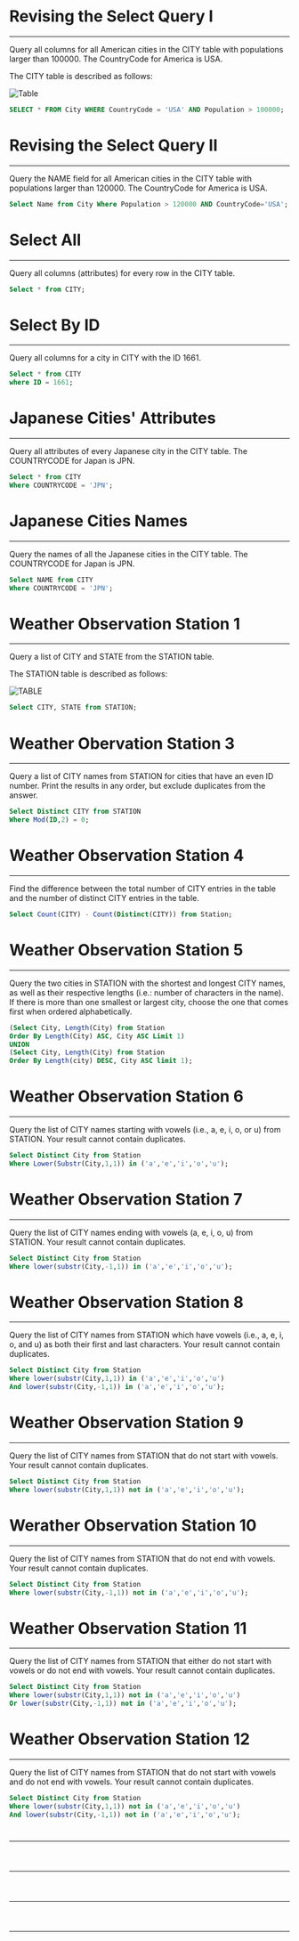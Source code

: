 # Revising the Select Query I
---
Query all columns for all American cities in the CITY table with populations larger than 100000. The CountryCode for America is USA.

The CITY table is described as follows:

![Table](https://s3.amazonaws.com/hr-challenge-images/8137/1449729804-f21d187d0f-CITY.jpg)

```sql
SELECT * FROM City WHERE CountryCode = 'USA' AND Population > 100000;
```

# Revising the Select Query II
---
Query the NAME field for all American cities in the CITY table with populations larger than 120000. The CountryCode for America is USA.

```sql
Select Name from City Where Population > 120000 AND CountryCode='USA';
```

# Select All 
---
Query all columns (attributes) for every row in the CITY table.

```sql
Select * from CITY;
```

# Select By ID
---
Query all columns for a city in CITY with the ID 1661.

```sql
Select * from CITY 
where ID = 1661;
```

# Japanese Cities' Attributes
---
Query all attributes of every Japanese city in the CITY table. The COUNTRYCODE for Japan is JPN.

```sql
Select * from CITY
Where COUNTRYCODE = 'JPN';
```

# Japanese Cities Names
---
Query the names of all the Japanese cities in the CITY table. The COUNTRYCODE for Japan is JPN.

```sql
Select NAME from CITY
Where COUNTRYCODE = 'JPN';
```

# Weather Observation Station 1
---
Query a list of CITY and STATE from the STATION table.

The STATION table is described as follows:

![TABLE](https://s3.amazonaws.com/hr-challenge-images/9336/1449345840-5f0a551030-Station.jpg)

```sql
Select CITY, STATE from STATION;
```

# Weather Obervation Station 3
---
Query a list of CITY names from STATION for cities that have an even ID number. Print the results in any order, but exclude duplicates from the answer.

```sql
Select Distinct CITY from STATION
Where Mod(ID,2) = 0; 
```

# Weather Observation Station 4
---
Find the difference between the total number of CITY entries in the table and the number of distinct CITY entries in the table.

```sql
Select Count(CITY) - Count(Distinct(CITY)) from Station;
```

# Weather Observation Station 5
---
Query the two cities in STATION with the shortest and longest CITY names, as well as their respective lengths (i.e.: number of characters in the name). If there is more than one smallest or largest city, choose the one that comes first when ordered alphabetically.

```sql
(Select City, Length(City) from Station
Order By Length(City) ASC, City ASC Limit 1)
UNION
(Select City, Length(City) from Station
Order By Length(city) DESC, City ASC limit 1);
```

# Weather Observation Station 6
---
Query the list of CITY names starting with vowels (i.e., a, e, i, o, or u) from STATION. Your result cannot contain duplicates.

```sql
Select Distinct City from Station
Where Lower(Substr(City,1,1)) in ('a','e','i','o','u');
```

# Weather Observation Station 7
---
Query the list of CITY names ending with vowels (a, e, i, o, u) from STATION. Your result cannot contain duplicates.

```sql
Select Distinct City from Station
Where lower(substr(City,-1,1)) in ('a','e','i','o','u');
```

# Weather Observation Station 8
---
Query the list of CITY names from STATION which have vowels (i.e., a, e, i, o, and u) as both their first and last characters. Your result cannot contain duplicates.

```sql
Select Distinct City from Station
Where lower(substr(City,1,1)) in ('a','e','i','o','u')
And lower(substr(City,-1,1)) in ('a','e','i','o','u');
```

# Weather Observation Station 9
---
Query the list of CITY names from STATION that do not start with vowels. Your result cannot contain duplicates.

```sql
Select Distinct City from Station
Where lower(substr(City,1,1)) not in ('a','e','i','o','u');
```

# Werather Observation Station 10
---
Query the list of CITY names from STATION that do not end with vowels. Your result cannot contain duplicates.

```sql
Select Distinct City from Station
Where lower(substr(City,-1,1)) not in ('a','e','i','o','u');
```

# Weather Observation Station 11
---
Query the list of CITY names from STATION that either do not start with vowels or do not end with vowels. Your result cannot contain duplicates.

```sql
Select Distinct City from Station
Where lower(substr(City,1,1)) not in ('a','e','i','o','u')
Or lower(substr(City,-1,1)) not in ('a','e','i','o','u');
```

# Weather Observation Station 12
---
Query the list of CITY names from STATION that do not start with vowels and do not end with vowels. Your result cannot contain duplicates.

```sql
Select Distinct City from Station
Where lower(substr(City,1,1)) not in ('a','e','i','o','u')
And lower(substr(City,-1,1)) not in ('a','e','i','o','u');
```

# 
---
```sql

```

# 
---
```sql

```

# 
---
```sql

```

# 
---
```sql

```
